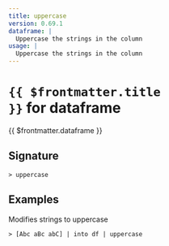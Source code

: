 ```yaml
---
title: uppercase
version: 0.69.1
dataframe: |
  Uppercase the strings in the column
usage: |
  Uppercase the strings in the column
---
```


# <code>{{ $frontmatter.title }}</code> for dataframe

<div style='white-space: pre-wrap;margin-top: 10px'>{{ $frontmatter.dataframe }}</div>

## Signature

```> uppercase ```

## Examples

Modifies strings to uppercase
```shell
> [Abc aBc abC] | into df | uppercase
```
